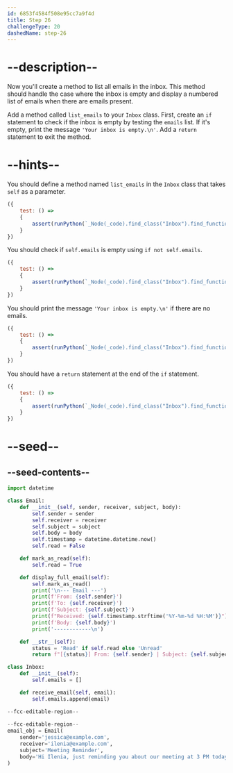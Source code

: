 ```yaml
---
id: 6853f4584f508e95cc7a9f4d
title: Step 26
challengeType: 20
dashedName: step-26
---
```


# --description--

Now you'll create a method to list all emails in the inbox. This method should handle the case where the inbox is empty and display a numbered list of emails when there are emails present.

Add a method called `list_emails` to your `Inbox` class. First, create an `if` statement to check if the inbox is empty by testing the `emails` list. If it's empty, print the message `'Your inbox is empty.\n'`. Add a `return` statement to exit the method.

# --hints--

You should define a method named `list_emails` in the `Inbox` class that takes `self` as a parameter.

```js
({
    test: () => 
    {
        assert(runPython(`_Node(_code).find_class("Inbox").find_function("list_emails").has_args("self")`))
    }
})
```

You should check if `self.emails` is empty using `if not self.emails`.

```js
({
    test: () => 
    {
        assert(runPython(`_Node(_code).find_class("Inbox").find_function("list_emails").find_ifs()[0].find_conditions()[0].is_equivalent("not self.emails")`))
    }
})
```

You should print the message `'Your inbox is empty.\n'` if there are no emails.

```js
({
    test: () => 
    { 
        assert(runPython(`_Node(_code).find_class("Inbox").find_function("list_emails").find_ifs()[0].find_body()[0].is_equivalent("print('Your inbox is empty.\\\\n')")`))
    }
})
```

You should have a `return` statement at the end of the `if` statement.

```js
({ 
    test: () => 
    {
        assert(runPython(`_Node(_code).find_class("Inbox").find_function("list_emails").find_ifs()[0].find_body()[1].is_equivalent("return")`))
    }
})
```

# --seed--

## --seed-contents--

```py
import datetime

class Email:
    def __init__(self, sender, receiver, subject, body):
        self.sender = sender
        self.receiver = receiver
        self.subject = subject
        self.body = body
        self.timestamp = datetime.datetime.now()
        self.read = False

    def mark_as_read(self):
        self.read = True

    def display_full_email(self):
        self.mark_as_read()
        print('\n--- Email ---')
        print(f'From: {self.sender}')
        print(f'To: {self.receiver}')
        print(f'Subject: {self.subject}')
        print(f"Received: {self.timestamp.strftime('%Y-%m-%d %H:%M')}")
        print(f'Body: {self.body}')
        print('------------\n')

    def __str__(self):
        status = 'Read' if self.read else 'Unread'
        return f"[{status}] From: {self.sender} | Subject: {self.subject} | Time: {self.timestamp.strftime('%Y-%m-%d %H:%M')}"

class Inbox:
    def __init__(self):
        self.emails = []

    def receive_email(self, email):
        self.emails.append(email)

--fcc-editable-region--
    
--fcc-editable-region--
email_obj = Email(
    sender='jessica@example.com',
    receiver='ilenia@example.com',
    subject='Meeting Reminder',
    body='Hi Ilenia, just reminding you about our meeting at 3 PM today.'
)
```
